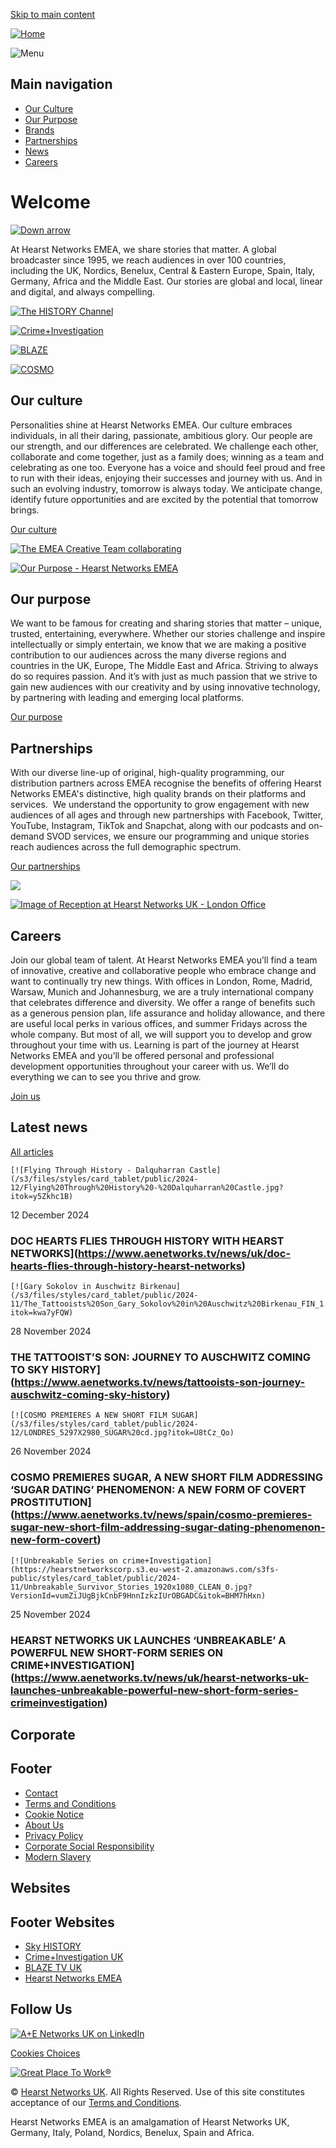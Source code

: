 [Skip to main content](#main-content)

[![Home](/themes/custom/hearstnetworksemea/images/logo.svg)](https://www.aenetworks.tv/ "Home")

![Menu](/themes/custom/hearstnetworksemea/images/icons/menu-light.svg)

Main navigation
---------------

* [Our Culture](https://www.aenetworks.tv/our-culture)
* [Our Purpose](https://www.aenetworks.tv/our-purpose)
* [Brands](https://www.aenetworks.tv/brands)
* [Partnerships](https://www.aenetworks.tv/partnerships)
* [News](https://www.aenetworks.tv/news)
* [Careers](https://www.aenetworks.tv/careers)

Welcome
=======

[![Down arrow](/themes/custom/hearstnetworksemea/images/icons/down-arrow.svg)](#main-page-content)

At Hearst Networks EMEA, we share stories that matter. A global broadcaster since 1995, we reach audiences in over 100 countries, including the UK, Nordics, Benelux, Central & Eastern Europe, Spain, Italy, Germany, Africa and the Middle East. Our stories are global and local, linear and digital, and always compelling.

[![The HISTORY Channel](https://hearstnetworkscorp.s3.eu-west-2.amazonaws.com/s3fs-public/styles/brand_logo/public/2023-03/history-channel.png?itok=32MAGar7)](https://www.aenetworks.tv/brands/history)

[![Crime+Investigation](https://hearstnetworkscorp.s3.eu-west-2.amazonaws.com/s3fs-public/styles/brand_logo/public/2022-07/crimeandinvestigation.png?itok=-VEI6SdA)](https://www.aenetworks.tv/brands/crimeandinvestigation)

[![BLAZE](https://hearstnetworkscorp.s3.eu-west-2.amazonaws.com/s3fs-public/styles/brand_logo/public/2022-07/blaze.png?itok=9Tq23UYE)](https://www.aenetworks.tv/brands/blaze)

[![COSMO](https://hearstnetworkscorp.s3.eu-west-2.amazonaws.com/s3fs-public/styles/brand_logo/public/2024-07/LOGO_COSMO_FondoBlanco%20new.png?VersionId=9KbPrNezQYqTwcS795R3dV11DbPWqA6p&itok=-1aGtkxH)](https://www.aenetworks.tv/brands/cosmo)

Our culture
-----------

Personalities shine at Hearst Networks EMEA. Our culture embraces individuals, in all their daring, passionate, ambitious glory. Our people are our strength, and our differences are celebrated. We challenge each other, collaborate and come together, just as a family does; winning as a team and celebrating as one too. Everyone has a voice and should feel proud and free to run with their ideas, enjoying their successes and journey with us. And in such an evolving industry, tomorrow is always today. We anticipate change, identify future opportunities and are excited by the potential that tomorrow brings.

[Our culture](https://www.aenetworks.tv/our-culture)

[![The EMEA Creative Team collaborating ](https://hearstnetworkscorp.s3.eu-west-2.amazonaws.com/s3fs-public/styles/battenberg_image/public/2024-04/PHOTOGRUL%20-%20A%2BE%20Networks%202048px-52.jpg?VersionId=PMM4tQS0RGx3nIWuw1pvQZ_TfGxS5YE7&itok=bk1TECjn)](https://www.aenetworks.tv/our-culture)

[![Our Purpose - Hearst Networks EMEA](https://hearstnetworkscorp.s3.eu-west-2.amazonaws.com/s3fs-public/styles/battenberg_image/public/2024-02/History%27s_Greatest_Mysteries_2.jpg?VersionId=eS58FbngftLdvVnXqcQ3196GlO.VoMHs&itok=vPVdyaOp)](https://www.aenetworks.tv/our-purpose)

Our purpose
-----------

We want to be famous for creating and sharing stories that matter – unique, trusted, entertaining, everywhere. Whether our stories challenge and inspire intellectually or simply entertain, we know that we are making a positive contribution to our audiences across the many diverse regions and countries in the UK, Europe, The Middle East and Africa. Striving to always do so requires passion. And it’s with just as much passion that we strive to gain new audiences with our creativity and by using innovative technology, by partnering with leading and emerging local platforms.

[Our purpose](https://www.aenetworks.tv/our-purpose)

Partnerships
------------

With our diverse line-up of original, high-quality programming, our distribution partners across EMEA recognise the benefits of offering Hearst Networks EMEA's distinctive, high quality brands on their platforms and services.  We understand the opportunity to grow engagement with new audiences of all ages and through new partnerships with Facebook, Twitter, YouTube, Instagram, TikTok and Snapchat, along with our podcasts and on-demand SVOD services, we ensure our programming and unique stories reach audiences across the full demographic spectrum.

[Our partnerships](https://www.aenetworks.tv/partnerships)

[![](https://hearstnetworkscorp.s3.eu-west-2.amazonaws.com/s3fs-public/styles/battenberg_image/public/2024-10/Partnerships%20Section%20New%20branding.jpg?VersionId=Xr2_r7UuOL4XwaiHnpl7MHw.lvu3ctM3&itok=mM9pLFXI)](https://www.aenetworks.tv/partnerships)

[![Image of Reception at Hearst Networks UK - London Office](https://hearstnetworkscorp.s3.eu-west-2.amazonaws.com/s3fs-public/styles/battenberg_image/public/2024-11/Reception%201%20final.jpg?VersionId=A0GODOSO4pX9MXAMAExupZ30D2fFQIz3&itok=p9Bpa2-M)](https://www.aenetworks.tv/careers)

Careers
-------

Join our global team of talent. At Hearst Networks EMEA you’ll find a team of innovative, creative and collaborative people who embrace change and want to continually try new things. With offices in London, Rome, Madrid, Warsaw, Munich and Johannesburg, we are a truly international company that celebrates difference and diversity. We offer a range of benefits such as a generous pension plan, life assurance and holiday allowance, and there are useful local perks in various offices, and summer Fridays across the whole company. But most of all, we will support you to develop and grow throughout your time with us. Learning is part of the journey at Hearst Networks EMEA and you’ll be offered personal and professional development opportunities throughout your career with us. We’ll do everything we can to see you thrive and grow.

[Join us](https://www.aenetworks.tv/careers)

Latest news
-----------

[All articles](https://www.aenetworks.tv/news)

    [![Flying Through History - Dalquharran Castle](/s3/files/styles/card_tablet/public/2024-12/Flying%20Through%20History%20-%20Dalquharran%20Castle.jpg?itok=y5Zkhc1B)

12 December 2024

### DOC HEARTS FLIES THROUGH HISTORY WITH HEARST NETWORKS](https://www.aenetworks.tv/news/uk/doc-hearts-flies-through-history-hearst-networks)

    [![Gary Sokolov in Auschwitz Birkenau](/s3/files/styles/card_tablet/public/2024-11/The_Tattooists%20Son_Gary_Sokolov%20in%20Auschwitz%20Birkenau_FIN_1.jpg?itok=kwa7yFQW)

28 November 2024

### THE TATTOOIST’S SON: JOURNEY TO AUSCHWITZ COMING TO SKY HISTORY](https://www.aenetworks.tv/news/tattooists-son-journey-auschwitz-coming-sky-history)

    [![COSMO PREMIERES A NEW SHORT FILM SUGAR](/s3/files/styles/card_tablet/public/2024-12/LONDRES_5297X2980_SUGAR%20cd.jpg?itok=U8tCz_Qo)

26 November 2024

### COSMO PREMIERES SUGAR, A NEW SHORT FILM ADDRESSING ‘SUGAR DATING’ PHENOMENON: A NEW FORM OF COVERT PROSTITUTION](https://www.aenetworks.tv/news/spain/cosmo-premieres-sugar-new-short-film-addressing-sugar-dating-phenomenon-new-form-covert)

    [![Unbreakable Series on crime+Investigation](https://hearstnetworkscorp.s3.eu-west-2.amazonaws.com/s3fs-public/styles/card_tablet/public/2024-11/Unbreakable_Survivor_Stories_1920x1080_CLEAN_0.jpg?VersionId=vumZiJUgBjkCnbF9HnnIzkzIUrOBGADC&itok=BHM7hHxn)

25 November 2024

### HEARST NETWORKS UK LAUNCHES ‘UNBREAKABLE’ A POWERFUL NEW SHORT-FORM SERIES ON CRIME+INVESTIGATION](https://www.aenetworks.tv/news/uk/hearst-networks-uk-launches-unbreakable-powerful-new-short-form-series-crimeinvestigation)

Corporate
---------

Footer
------

* [Contact](https://www.aenetworks.tv/contact-us)
* [Terms and Conditions](https://www.aenetworks.tv/terms-and-conditions)
* [Cookie Notice](https://www.aenetworks.tv/cookie-notice)
* [About Us](https://www.aenetworks.tv/about-us)
* [Privacy Policy](https://www.aenetworks.tv/privacy-policy)
* [Corporate Social Responsibility](https://www.aenetworks.tv/csr)
* [Modern Slavery](https://www.aenetworks.tv/modern-slavery)

Websites
--------

Footer Websites
---------------

* [Sky HISTORY](https://history.co.uk/)
* [Crime+Investigation UK](https://crimeandinvestigation.co.uk/)
* [BLAZE TV UK](https://blaze.tv/)
* [Hearst Networks EMEA](https://www.aenetworks.tv/regions)

Follow Us
---------

[![A+E Networks UK on LinkedIn](/themes/custom/aenetworksemea/images/icons/linkedin.svg)](https://www.linkedin.com/company/aenetworksemea/)

[Cookies Choices](#)

[![Great Place To Work®](/themes/custom/aenetworksemea/images/aetn-gptw-footer.png)](https://www.aenetworks.tv/news/ae-networks-emea-earns-accreditation-great-place-work-certifiedtm-company)

© [Hearst Networks UK](https://www.hearstnetworks.com/). All Rights Reserved. Use of this site constitutes acceptance of our [Terms and Conditions](https://www.aenetworks.tv/terms-and-conditions).

Hearst Networks EMEA is an amalgamation of Hearst Networks UK, Germany, Italy, Poland, Nordics, Benelux, Spain and Africa.